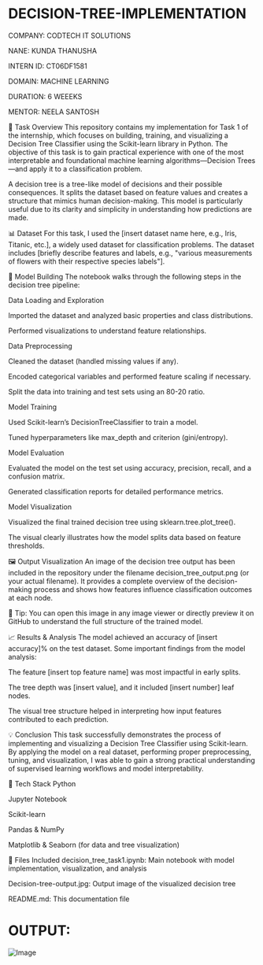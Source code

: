 # DECISION-TREE-IMPLEMENTATION

COMPANY: CODTECH IT SOLUTIONS

NANE: KUNDA THANUSHA

INTERN ID: CT06DF1581

DOMAIN: MACHINE LEARNING

DURATION: 6 WEEEKS

MENTOR: NEELA SANTOSH

📝 Task Overview
This repository contains my implementation for Task 1 of the internship, which focuses on building, training, and visualizing a Decision Tree Classifier using the Scikit-learn library in Python. The objective of this task is to gain practical experience with one of the most interpretable and foundational machine learning algorithms—Decision Trees—and apply it to a classification problem.

A decision tree is a tree-like model of decisions and their possible consequences. It splits the dataset based on feature values and creates a structure that mimics human decision-making. This model is particularly useful due to its clarity and simplicity in understanding how predictions are made.

📊 Dataset
For this task, I used the [insert dataset name here, e.g., Iris, Titanic, etc.], a widely used dataset for classification problems. The dataset includes [briefly describe features and labels, e.g., "various measurements of flowers with their respective species labels"].

🧠 Model Building
The notebook walks through the following steps in the decision tree pipeline:

Data Loading and Exploration

Imported the dataset and analyzed basic properties and class distributions.

Performed visualizations to understand feature relationships.

Data Preprocessing

Cleaned the dataset (handled missing values if any).

Encoded categorical variables and performed feature scaling if necessary.

Split the data into training and test sets using an 80-20 ratio.

Model Training

Used Scikit-learn’s DecisionTreeClassifier to train a model.

Tuned hyperparameters like max_depth and criterion (gini/entropy).

Model Evaluation

Evaluated the model on the test set using accuracy, precision, recall, and a confusion matrix.

Generated classification reports for detailed performance metrics.

Model Visualization

Visualized the final trained decision tree using sklearn.tree.plot_tree().

The visual clearly illustrates how the model splits data based on feature thresholds.

🖼️ Output Visualization
An image of the decision tree output has been included in the repository under the filename decision_tree_output.png (or your actual filename).
It provides a complete overview of the decision-making process and shows how features influence classification outcomes at each node.

📌 Tip: You can open this image in any image viewer or directly preview it on GitHub to understand the full structure of the trained model.

📈 Results & Analysis
The model achieved an accuracy of [insert accuracy]% on the test dataset.
Some important findings from the model analysis:

The feature [insert top feature name] was most impactful in early splits.

The tree depth was [insert value], and it included [insert number] leaf nodes.

The visual tree structure helped in interpreting how input features contributed to each prediction.

💡 Conclusion
This task successfully demonstrates the process of implementing and visualizing a Decision Tree Classifier using Scikit-learn. By applying the model on a real dataset, performing proper preprocessing, tuning, and visualization, I was able to gain a strong practical understanding of supervised learning workflows and model interpretability.

🔧 Tech Stack
Python

Jupyter Notebook

Scikit-learn

Pandas & NumPy

Matplotlib & Seaborn (for data and tree visualization)

📁 Files Included
decision_tree_task1.ipynb: Main notebook with model implementation, visualization, and analysis

Decision-tree-output.jpg: Output image of the visualized decision tree

README.md: This documentation file

# OUTPUT:
![Image](https://github.com/user-attachments/assets/5fbdc680-a5c5-4069-bc08-9144a2f85abe)

